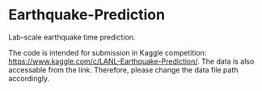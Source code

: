 # Earthquake-Prediction
Lab-scale earthquake time prediction.

The code is intended for submission in Kaggle competition: https://www.kaggle.com/c/LANL-Earthquake-Prediction/. The data is also accessable from the link.
Therefore, please change the data file path accordingly.
